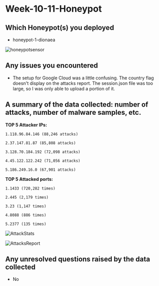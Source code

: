 # Week-10-11-Honeypot

## Which Honeypot(s) you deployed

* honeypot-1-dionaea

![honeypotsensor](https://user-images.githubusercontent.com/54424389/69910648-ee4d5600-13dc-11ea-96f7-99cb57c2a35e.jpg)

## Any issues you encountered

* The setup for Google Cloud was a little confusing. The country flag doesn't display on the attacks report. The session.json file was too large, so I was only able to upload a portion of it.

## A summary of the data collected: number of attacks, number of malware samples, etc.

**TOP 5 Attacker IPs:**

    1.118.96.84.146 (88,246 attacks)
 
    2.37.147.81.87 (85,808 attacks)
 
    3.128.70.184.192 (72,098 attacks)
 
    4.45.122.122.242 (71,056 attacks)
 
    5.186.249.16.0 (67,901 attacks)
 
**TOP 5 Attacked ports:**

    1.1433 (720,282 times)
 
    2.445 (2,179 times)
 
    3.23 (1,147 times)
 
    4.8088 (886 times)
 
    5.2377 (135 times)
 
![AttackStats](https://user-images.githubusercontent.com/54424389/69910905-222a7a80-13e1-11ea-98df-79fe6ef7be9e.gif)

![AttacksReport](https://user-images.githubusercontent.com/54424389/69910907-2d7da600-13e1-11ea-8810-0ea8915ac049.gif)

## Any unresolved questions raised by the data collected

* No
